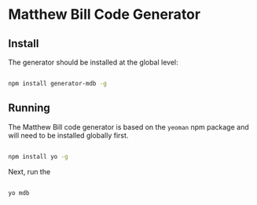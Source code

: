 # Matthew Bill Code Generator

## Install

The generator should be installed at the global level:

``` bash

npm install generator-mdb -g

```

## Running

The Matthew Bill code generator is based on the `yeoman` npm package and will need to be installed globally first.

``` bash

npm install yo -g

```

Next, run the

``` bash

yo mdb

```
